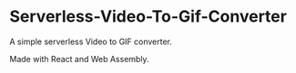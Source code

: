 
# Serverless-Video-To-Gif-Converter
A simple serverless Video to GIF converter.


Made with React and Web Assembly.

